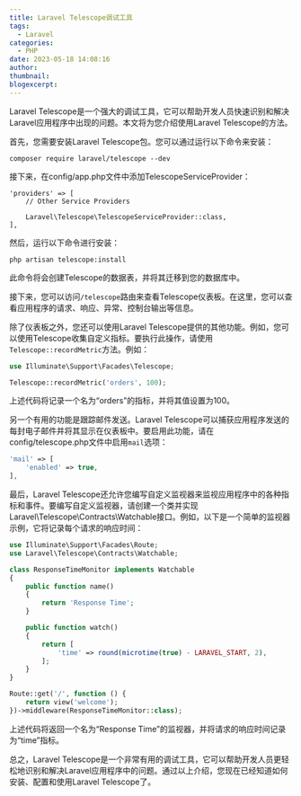 ```yaml
---
title: Laravel Telescope调试工具
tags:
  - Laravel
categories:
  - PHP
date: 2023-05-18 14:08:16
author:
thumbnail:
blogexcerpt:
---
```

Laravel Telescope是一个强大的调试工具，它可以帮助开发人员快速识别和解决Laravel应用程序中出现的问题。本文将为您介绍使用Laravel Telescope的方法。

首先，您需要安装Laravel Telescope包。您可以通过运行以下命令来安装：

```
composer require laravel/telescope --dev
```

接下来，在config/app.php文件中添加TelescopeServiceProvider：

```
'providers' => [
    // Other Service Providers

    Laravel\Telescope\TelescopeServiceProvider::class,
],
```

然后，运行以下命令进行安装：

```
php artisan telescope:install
```

此命令将会创建Telescope的数据表，并将其迁移到您的数据库中。

接下来，您可以访问`/telescope`路由来查看Telescope仪表板。在这里，您可以查看应用程序的请求、响应、异常、控制台输出等信息。

除了仪表板之外，您还可以使用Laravel Telescope提供的其他功能。例如，您可以使用Telescope收集自定义指标。要执行此操作，请使用`Telescope::recordMetric`方法。例如：

```php
use Illuminate\Support\Facades\Telescope;

Telescope::recordMetric('orders', 100);
```

上述代码将记录一个名为“orders”的指标，并将其值设置为100。

另一个有用的功能是跟踪邮件发送。Laravel Telescope可以捕获应用程序发送的每封电子邮件并将其显示在仪表板中。要启用此功能，请在config/telescope.php文件中启用`mail`选项：

```php
'mail' => [
    'enabled' => true,
],
```

最后，Laravel Telescope还允许您编写自定义监视器来监视应用程序中的各种指标和事件。要编写自定义监视器，请创建一个类并实现Laravel\Telescope\Contracts\Watchable接口。例如，以下是一个简单的监视器示例，它将记录每个请求的响应时间：

```php
use Illuminate\Support\Facades\Route;
use Laravel\Telescope\Contracts\Watchable;

class ResponseTimeMonitor implements Watchable
{
    public function name()
    {
        return 'Response Time';
    }

    public function watch()
    {
        return [
            'time' => round(microtime(true) - LARAVEL_START, 2),
        ];
    }
}

Route::get('/', function () {
    return view('welcome');
})->middleware(ResponseTimeMonitor::class);
```

上述代码将返回一个名为“Response Time”的监视器，并将请求的响应时间记录为“time”指标。

总之，Laravel Telescope是一个非常有用的调试工具，它可以帮助开发人员更轻松地识别和解决Laravel应用程序中的问题。通过以上介绍，您现在已经知道如何安装、配置和使用Laravel Telescope了。
